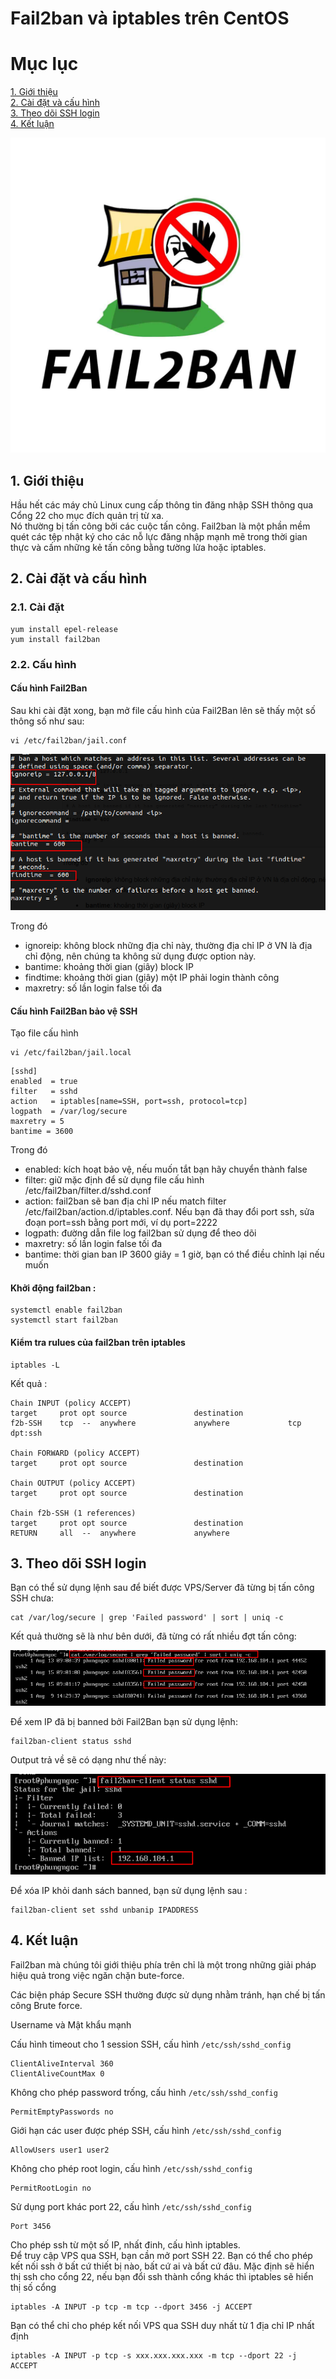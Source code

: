# Fail2ban và iptables trên CentOS

# Mục lục 
[1. Giới thiệu](#1)  
[2. Cài đặt và cấu hình](#2)   
[3. Theo dõi SSH login](#3)  
[4. Kết luận](#4)


![](../images/Bao-mat-linux/m4.jpg)

<a name="1"></a>

## 1. Giới thiệu 

Hầu hết các máy chủ Linux cung cấp thông tin đăng nhập SSH thông qua Cổng 22 cho mục đích quản trị từ xa.  
Nó thường bị tấn công bởi các cuộc tấn công. Fail2ban là một phần mềm quét các tệp nhật ký cho các nỗ lực đăng nhập mạnh mẽ trong thời gian thực và cấm những kẻ tấn công bằng tường lửa hoặc iptables.

<a name="2"></a>

## 2. Cài đặt và cấu hình

### 2.1. Cài đặt
```
yum install epel-release
yum install fail2ban
```
### 2.2. Cấu hình
#### Cấu hình Fail2Ban  

Sau khi cài đặt xong, bạn mở file cấu hình của Fail2Ban lên sẽ thấy một số thông số như sau:
```
vi /etc/fail2ban/jail.conf  
```
![](../images/Bao-mat-linux/m2.jpg.png) 

Trong đó

- ignoreip: không block những địa chỉ này, thường địa chỉ IP ở VN là địa chỉ động, nên chúng ta không sử dụng được option này.
- bantime: khoảng thời gian (giây) block IP
- findtime: khoảng thời gian (giây) một IP phải login thành công
- maxretry: số lần login false tối đa  


#### Cấu hình Fail2Ban bảo vệ SSH  
Tạo file cấu hình
```
vi /etc/fail2ban/jail.local
```
```
[sshd]
enabled  = true
filter   = sshd
action   = iptables[name=SSH, port=ssh, protocol=tcp]
logpath  = /var/log/secure
maxretry = 5
bantime = 3600
```

Trong đó

- enabled: kích hoạt bảo vệ, nếu muốn tắt bạn hãy chuyển thành false
- filter: giữ mặc định để sử dụng file cấu hình /etc/fail2ban/filter.d/sshd.conf
- action: fail2ban sẽ ban địa chỉ IP nếu match filter /etc/fail2ban/action.d/iptables.conf. Nếu bạn đã thay đổi port ssh, sửa đoạn port=ssh bằng port mới, ví dụ port=2222
- logpath: đường dẫn file log fail2ban sử dụng để theo dõi
- maxretry: số lần login false tối đa
- bantime: thời gian ban IP 3600 giây = 1 giờ, bạn có thể điều chỉnh lại nếu muốn

#### Khởi động fail2ban :
```
systemctl enable fail2ban
systemctl start fail2ban
```
 
#### Kiểm tra rulues của fail2ban trên iptables

```
iptables -L
```
Kết quả :

```
Chain INPUT (policy ACCEPT)
target     prot opt source               destination         
f2b-SSH    tcp  --  anywhere             anywhere             tcp dpt:ssh

Chain FORWARD (policy ACCEPT)
target     prot opt source               destination         

Chain OUTPUT (policy ACCEPT)
target     prot opt source               destination         

Chain f2b-SSH (1 references)
target     prot opt source               destination         
RETURN     all  --  anywhere             anywhere   
```

<a name="3"></a>

## 3. Theo dõi SSH login
Bạn có thể sử dụng lệnh sau để biết được VPS/Server đã từng bị tấn công SSH chưa:
```
cat /var/log/secure | grep 'Failed password' | sort | uniq -c
```
Kết quả thường sẽ là như bên dưới, đã từng có rất nhiều đợt tấn công:

![](../images/Bao-mat-linux/m3.png) 

Để xem IP đã bị banned bởi Fail2Ban bạn sử dụng lệnh:
```
fail2ban-client status sshd
```
Output trả về sẽ có dạng như thế này:

![](../images/Bao-mat-linux/m4.png)

Để xóa IP khỏi danh sách banned, bạn sử dụng lệnh sau :
```
fail2ban-client set sshd unbanip IPADDRESS
```

<a name="4"></a>

## 4. Kết luận
Fail2ban mà chúng tôi giới thiệu phía trên chỉ là một trong những giải pháp hiệu quả trong việc ngăn chặn bute-force.  

Các biện pháp Secure SSH thường được sử dụng nhằm tránh, hạn chế bị tấn công Brute force.   

Username và Mật khẩu mạnh

Cấu hình timeout cho 1 session SSH, cấu hình  `/etc/ssh/sshd_config`  
```
ClientAliveInterval 360
ClientAliveCountMax 0
```
Không cho phép password trống, cấu hình `/etc/ssh/sshd_config`  
```
PermitEmptyPasswords no
```
Giới hạn các user được phép SSH, cấu hình `/etc/ssh/sshd_config`  
```
AllowUsers user1 user2
```
Không cho phép root login, cấu hình `/etc/ssh/sshd_config`  
```
PermitRootLogin no
```
Sử dụng port khác port 22, cấu hình `/etc/ssh/sshd_config`
```
Port 3456
```
Cho phép ssh từ một số IP, nhất đinh, cấu hình iptables.  
Để truy cập VPS qua SSH, bạn cần mở port SSH 22. Bạn có thể cho phép kết nối ssh ở bất cứ thiết bị nào, bất cứ ai và bất cứ đâu.
Mặc định sẽ hiển thị ssh cho cổng 22, nếu bạn đổi ssh thành cổng khác thì iptables sẽ hiển thị số cổng
```
iptables -A INPUT -p tcp -m tcp --dport 3456 -j ACCEPT 
```  
Bạn có thể chỉ cho phép kết nối VPS qua SSH duy nhất từ 1 địa chỉ IP nhất định 
```
iptables -A INPUT -p tcp -s xxx.xxx.xxx.xxx -m tcp --dport 22 -j ACCEPT
```









